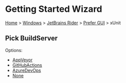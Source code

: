 <!--
GENERATED FILE - DO NOT EDIT
This file was generated by [MarkdownSnippets](https://github.com/SimonCropp/MarkdownSnippets).
Source File: /docs/mdsource/wiz/Windows_Rider_Gui_xUnit.source.md
To change this file edit the source file and then run MarkdownSnippets.
-->

# Getting Started Wizard

[Home](/docs/wiz/readme.md) > [Windows](Windows.md) > [JetBrains Rider](Windows_Rider.md) > [Prefer GUI](Windows_Rider_Gui.md) > xUnit

## Pick BuildServer

Options:
 * [AppVeyor](Windows_Rider_Gui_xUnit_AppVeyor.md)
 * [GitHubActions](Windows_Rider_Gui_xUnit_GitHubActions.md)
 * [AzureDevOps](Windows_Rider_Gui_xUnit_AzureDevOps.md)
 * [None](Windows_Rider_Gui_xUnit_None.md)
